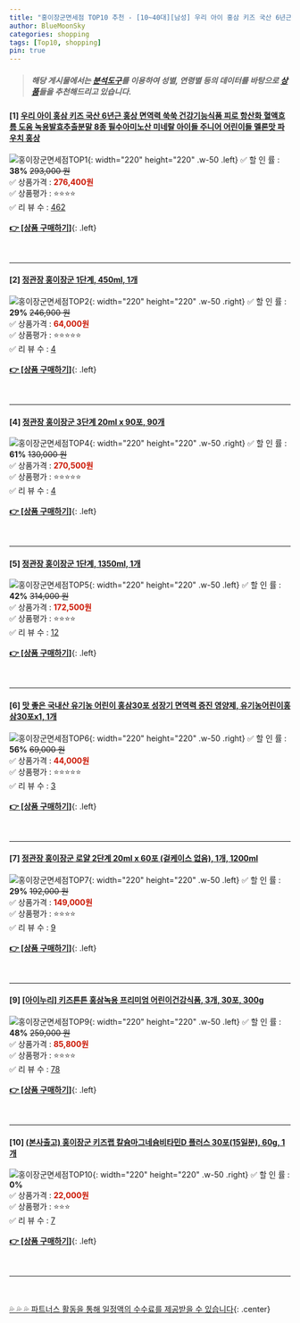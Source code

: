 ```yaml
---
title: "홍이장군면세점 TOP10 추천 - [10~40대][남성] 우리 아이 홍삼 키즈 국산 6년근 홍상 면역력 쑥쑥 건강기능식품 피로 항산화 혈액흐름 도움 녹용발효추출분말 8종 필수아미노산"
author: BlueMoonSky
categories: shopping
tags: [Top10, shopping]
pin: true
---
```


> ##### 해당 게시물에서는 [**분석도구**](https://itemscout.io/)를 이용하여 **성별**, **연령별** 등의 데이터를 바탕으로 [**상품**](https://link.coupang.com/a/baae76)들을 추천해드리고 있습니다.

#### [1] [우리 아이 홍삼 키즈 국산 6년근 홍상 면역력 쑥쑥 건강기능식품 피로 항산화 혈액흐름 도움 녹용발효추출분말 8종 필수아미노산 미네랄 아이들 주니어 어린이들 멜론맛 파우치 홍상](https://link.coupang.com/re/AFFSDP?lptag=AF5964186&subid=bluemoonsky6999&pageKey=6991525392&traceid=V0-153&itemId=17113390128&vendorItemId=84287041799)
![홍이장군면세점TOP1](https://thumbnail8.coupangcdn.com/thumbnails/remote/230x230ex/image/vendor_inventory/7e79/008ac886d0894af83fe77d55882b000cc8a3ab9e6a2e4fec37ff80a2320b.png){: width="220" height="220" .w-50 .left}
✅ 할 인 률 : **38%** ~~<del class="base-price"> 293,000  </del>원~~<br>
✅ 상품가격 : <span style="color:#cb1400"> **276,400원** </span><br>
✅ 상품평가 : ⭐⭐⭐⭐<br>
✅ 리 뷰 수 : [462](https://link.coupang.com/re/AFFSDP?lptag=AF5964186&subid=bluemoonsky6999&pageKey=6991525392&traceid=V0-153&itemId=17113390128&vendorItemId=84287041799)<br>
<br>
[**👉  [상품 구매하기]**](https://link.coupang.com/re/AFFSDP?lptag=AF5964186&subid=bluemoonsky6999&pageKey=6991525392&traceid=V0-153&itemId=17113390128&vendorItemId=84287041799){: .left}
<br>
<br>
<br>

***

#### [2] [정관장 홍이장군 1단계, 450ml, 1개](https://link.coupang.com/re/AFFSDP?lptag=AF5964186&subid=bluemoonsky6999&pageKey=4311129782&traceid=V0-153&itemId=5003393158&vendorItemId=83466536636)
![홍이장군면세점TOP2](https://thumbnail9.coupangcdn.com/thumbnails/remote/230x230ex/image/vendor_inventory/b848/d314cd699674f8a37735ac9ccb5b4e5953c80e413ec95dbbc6df6a68a77b.jpg){: width="220" height="220" .w-50 .right}
✅ 할 인 률 : **29%** ~~<del class="base-price"> 246,900  </del>원~~<br>
✅ 상품가격 : <span style="color:#cb1400"> **64,000원** </span><br>
✅ 상품평가 : ⭐⭐⭐⭐⭐<br>
✅ 리 뷰 수 : [4](https://link.coupang.com/re/AFFSDP?lptag=AF5964186&subid=bluemoonsky6999&pageKey=4311129782&traceid=V0-153&itemId=5003393158&vendorItemId=83466536636)<br>
<br>
[**👉  [상품 구매하기]**](https://link.coupang.com/re/AFFSDP?lptag=AF5964186&subid=bluemoonsky6999&pageKey=4311129782&traceid=V0-153&itemId=5003393158&vendorItemId=83466536636){: .left}
<br>
<br>
<br>

***

#### [4] [정관장 홍이장군 3단계 20ml x 90포, 90개](https://link.coupang.com/re/AFFSDP?lptag=AF5964186&subid=bluemoonsky6999&pageKey=7188840367&traceid=V0-153&itemId=16094663764&vendorItemId=85198986372)
![홍이장군면세점TOP4](https://thumbnail6.coupangcdn.com/thumbnails/remote/230x230ex/image/vendor_inventory/72cc/5d0f2d3d239ccf0d115ad2708dea34ec8f1143e2bdd5957695e7d6c0d3a1.png){: width="220" height="220" .w-50 .right}
✅ 할 인 률 : **61%** ~~<del class="base-price"> 130,000  </del>원~~<br>
✅ 상품가격 : <span style="color:#cb1400"> **270,500원** </span><br>
✅ 상품평가 : ⭐⭐⭐⭐⭐<br>
✅ 리 뷰 수 : [4](https://link.coupang.com/re/AFFSDP?lptag=AF5964186&subid=bluemoonsky6999&pageKey=7188840367&traceid=V0-153&itemId=16094663764&vendorItemId=85198986372)<br>
<br>
[**👉  [상품 구매하기]**](https://link.coupang.com/re/AFFSDP?lptag=AF5964186&subid=bluemoonsky6999&pageKey=7188840367&traceid=V0-153&itemId=16094663764&vendorItemId=85198986372){: .left}
<br>
<br>
<br>

***

#### [5] [정관장 홍이장군 1단계, 1350ml, 1개](https://link.coupang.com/re/AFFSDP?lptag=AF5964186&subid=bluemoonsky6999&pageKey=7533174684&traceid=V0-153&itemId=19785116710&vendorItemId=86288058929)
![홍이장군면세점TOP5](https://thumbnail9.coupangcdn.com/thumbnails/remote/230x230ex/image/vendor_inventory/9a47/8ad7c156b1354a701d7cc6398d320a2c2905e4488439d21c449430dd132c.jpg){: width="220" height="220" .w-50 .left}
✅ 할 인 률 : **42%** ~~<del class="base-price"> 314,000  </del>원~~<br>
✅ 상품가격 : <span style="color:#cb1400"> **172,500원** </span><br>
✅ 상품평가 : ⭐⭐⭐⭐<br>
✅ 리 뷰 수 : [12](https://link.coupang.com/re/AFFSDP?lptag=AF5964186&subid=bluemoonsky6999&pageKey=7533174684&traceid=V0-153&itemId=19785116710&vendorItemId=86288058929)<br>
<br>
[**👉  [상품 구매하기]**](https://link.coupang.com/re/AFFSDP?lptag=AF5964186&subid=bluemoonsky6999&pageKey=7533174684&traceid=V0-153&itemId=19785116710&vendorItemId=86288058929){: .left}
<br>
<br>
<br>

***

#### [6] [맛 좋은 국내산 유기농 어린이 홍삼30포 성장기 면역력 증진 영양제, 유기농어린이홍삼30포x1, 1개](https://link.coupang.com/re/AFFSDP?lptag=AF5964186&subid=bluemoonsky6999&pageKey=7383706826&traceid=V0-153&itemId=19074786619&vendorItemId=86197315041)
![홍이장군면세점TOP6](https://thumbnail6.coupangcdn.com/thumbnails/remote/230x230ex/image/vendor_inventory/2fd5/18b03772eeea24cb247a32276c4df8113b5b1966543e982bb1ce7800bafa.png){: width="220" height="220" .w-50 .right}
✅ 할 인 률 : **56%** ~~<del class="base-price"> 69,000  </del>원~~<br>
✅ 상품가격 : <span style="color:#cb1400"> **44,000원** </span><br>
✅ 상품평가 : ⭐⭐⭐⭐⭐<br>
✅ 리 뷰 수 : [3](https://link.coupang.com/re/AFFSDP?lptag=AF5964186&subid=bluemoonsky6999&pageKey=7383706826&traceid=V0-153&itemId=19074786619&vendorItemId=86197315041)<br>
<br>
[**👉  [상품 구매하기]**](https://link.coupang.com/re/AFFSDP?lptag=AF5964186&subid=bluemoonsky6999&pageKey=7383706826&traceid=V0-153&itemId=19074786619&vendorItemId=86197315041){: .left}
<br>
<br>
<br>

***

#### [7] [정관장 홍이장군 로얄 2단계 20ml x 60포 (겉케이스 없음), 1개, 1200ml](https://link.coupang.com/re/AFFSDP?lptag=AF5964186&subid=bluemoonsky6999&pageKey=7576067258&traceid=V0-153&itemId=19989739120&vendorItemId=87087670863)
![홍이장군면세점TOP7](https://thumbnail6.coupangcdn.com/thumbnails/remote/230x230ex/image/vendor_inventory/2ba4/78971262d1b1d5bdb8da9db2eda75a001c28a6daa28f348999756cc78803.png){: width="220" height="220" .w-50 .left}
✅ 할 인 률 : **29%** ~~<del class="base-price"> 192,000  </del>원~~<br>
✅ 상품가격 : <span style="color:#cb1400"> **149,000원** </span><br>
✅ 상품평가 : ⭐⭐⭐⭐<br>
✅ 리 뷰 수 : [9](https://link.coupang.com/re/AFFSDP?lptag=AF5964186&subid=bluemoonsky6999&pageKey=7576067258&traceid=V0-153&itemId=19989739120&vendorItemId=87087670863)<br>
<br>
[**👉  [상품 구매하기]**](https://link.coupang.com/re/AFFSDP?lptag=AF5964186&subid=bluemoonsky6999&pageKey=7576067258&traceid=V0-153&itemId=19989739120&vendorItemId=87087670863){: .left}
<br>
<br>
<br>

***

#### [9] [[아이누리] 키즈튼튼 홍삼녹용 프리미엄 어린이건강식품, 3개, 30포, 300g](https://link.coupang.com/re/AFFSDP?lptag=AF5964186&subid=bluemoonsky6999&pageKey=7437828843&traceid=V0-153&itemId=19333834561&vendorItemId=81141981089)
![홍이장군면세점TOP9](https://thumbnail8.coupangcdn.com/thumbnails/remote/230x230ex/image/vendor_inventory/99c3/1a5b9b5cf366cee892cae65f3606d8830e5e5085cdb5e81c92a73e4da1c6.png){: width="220" height="220" .w-50 .left}
✅ 할 인 률 : **48%** ~~<del class="base-price"> 259,000  </del>원~~<br>
✅ 상품가격 : <span style="color:#cb1400"> **85,800원** </span><br>
✅ 상품평가 : ⭐⭐⭐⭐<br>
✅ 리 뷰 수 : [78](https://link.coupang.com/re/AFFSDP?lptag=AF5964186&subid=bluemoonsky6999&pageKey=7437828843&traceid=V0-153&itemId=19333834561&vendorItemId=81141981089)<br>
<br>
[**👉  [상품 구매하기]**](https://link.coupang.com/re/AFFSDP?lptag=AF5964186&subid=bluemoonsky6999&pageKey=7437828843&traceid=V0-153&itemId=19333834561&vendorItemId=81141981089){: .left}
<br>
<br>
<br>

***

#### [10] [(본사출고) 홍이장군 키즈랩 칼슘마그네슘비타민D 플러스 30포(15일분), 60g, 1개](https://link.coupang.com/re/AFFSDP?lptag=AF5964186&subid=bluemoonsky6999&pageKey=7420112319&traceid=V0-153&itemId=19246237518&vendorItemId=79839565609)
![홍이장군면세점TOP10](https://thumbnail8.coupangcdn.com/thumbnails/remote/230x230ex/image/vendor_inventory/9728/b89b0ccc28e2121cb781c30a618ad2a6d2ce6ba73f9bc07cfaa8ff74e4b8.jpg){: width="220" height="220" .w-50 .right}
✅ 할 인 률 : **0%** <br>
✅ 상품가격 : <span style="color:#cb1400"> **22,000원** </span><br>
✅ 상품평가 : ⭐⭐⭐<br>
✅ 리 뷰 수 : [7](https://link.coupang.com/re/AFFSDP?lptag=AF5964186&subid=bluemoonsky6999&pageKey=7420112319&traceid=V0-153&itemId=19246237518&vendorItemId=79839565609)<br>
<br>
[**👉  [상품 구매하기]**](https://link.coupang.com/re/AFFSDP?lptag=AF5964186&subid=bluemoonsky6999&pageKey=7420112319&traceid=V0-153&itemId=19246237518&vendorItemId=79839565609){: .left}
<br>
<br>
<br>

***
<br><br>[💦 💦 💦 파트너스 활동을 통해 일정액의 수수료를 제공받을 수 있습니다](https://link.coupang.com/a/baae76){: .center}